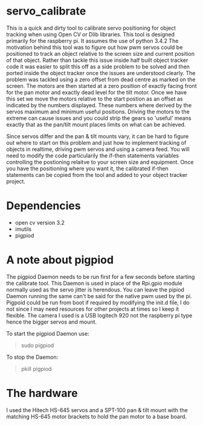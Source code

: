 # servo_calibrate
This is a quick and dirty tool to calibrate servo positioning for object tracking when using Open CV or Dlib libraries.
This tool is designed primarily for the raspberry pi. It assumes the use of python 3.4.2
The motivation behind this tool was to figure out how pwm servos could be positioned to track an object relative to the screen size and current position of that object. Rather than tackle this issue inside half built object tracker code it was easier to split this off as a side problem to be solved and then ported inside the object tracker once the issues are understood clearly. The problem was tackled using a zero offset from dead centre as marked on the screen. The motors are then started at a zero position of exactly facing front for the pan motor and exactly dead level for the tilt motor. Once we have this set we move the motors relative to the start postion as an offset as indicated by the numbers displayed. These numbers where derived by the servos maximum and minimum useful positions. Driving the motors to the extreme can cause issues and you could strip the gears so 'useful' means exactly that as the pan/tilt mount places limits on what can be achieved.

Since servos differ and the pan & tilt mounts vary, it can be hard to figure out where to start on this problem and just how to implement tracking of objects in realtime, driving pwm servos and using a camera feed. 
You will need to modify the code particularily the if-then statements variables controlling the postioning relaitve to your screen size and equipment.
Once you have the positioning where you want it, the calibrated if-then statements can be copied from the tool and added to your object tracker project.

# Dependencies
- open cv version 3.2
- imutils
- pigpiod

# A note about pigpiod
The pigpiod Daemon needs to be run first for a few seconds before starting the calibrate tool. This Daemon is used in place of the Rpi.gpio module normally used as the servo jitter is herendous. You can leave the pipiod Daemon running the same can't be said for the native pwm used by the pi. Pigpoid could be run from boot if required by modifying the init.d file, I do not since I may need resources for other projects at times so I keep it flexible. The camera I used is a USB logitech 920 not the raspberry pi type hence the bigger servos and mount. 

To start the pigpiod Daemon use:
> sudo pigpiod

To stop the Daemon:
> pkill pigpiod

# The hardware
I used the Hitech HS-645 servos and a SPT-100 pan & tilt mount with the matching HS-645 motor brackets to hold the pan motor to a base board.
